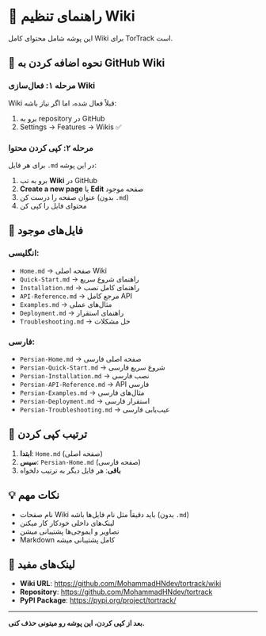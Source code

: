 # 📖 راهنمای تنظیم Wiki

این پوشه شامل محتوای کامل Wiki برای TorTrack است.

## 🔄 نحوه اضافه کردن به GitHub Wiki

### مرحله ۱: فعال‌سازی Wiki
Wiki قبلاً فعال شده، اما اگر نیاز باشه:
1. برو به repository در GitHub
2. Settings → Features → Wikis ✅

### مرحله ۲: کپی کردن محتوا
برای هر فایل `.md` در این پوشه:

1. برو به تب **Wiki** در GitHub
2. **Create a new page** یا **Edit** صفحه موجود
3. عنوان صفحه را درست کن (بدون `.md`)
4. محتوای فایل را کپی کن

## 📁 فایل‌های موجود

### انگلیسی:
- `Home.md` → صفحه اصلی Wiki
- `Quick-Start.md` → راهنمای شروع سریع  
- `Installation.md` → راهنمای کامل نصب
- `API-Reference.md` → مرجع کامل API
- `Examples.md` → مثال‌های عملی
- `Deployment.md` → راهنمای استقرار
- `Troubleshooting.md` → حل مشکلات

### فارسی:
- `Persian-Home.md` → صفحه اصلی فارسی
- `Persian-Quick-Start.md` → شروع سریع فارسی
- `Persian-Installation.md` → نصب فارسی
- `Persian-API-Reference.md` → API فارسی
- `Persian-Examples.md` → مثال‌های فارسی
- `Persian-Deployment.md` → استقرار فارسی
- `Persian-Troubleshooting.md` → عیب‌یابی فارسی

## 🎯 ترتیب کپی کردن

1. **ابتدا**: `Home.md` (صفحه اصلی)
2. **سپس**: `Persian-Home.md` (صفحه فارسی)
3. **باقی**: هر فایل دیگر به ترتیب دلخواه

## 💡 نکات مهم

- نام صفحات Wiki باید دقیقاً مثل نام فایل‌ها باشه (بدون `.md`)
- لینک‌های داخلی خودکار کار میکنن
- تصاویر و ایموجی‌ها پشتیبانی میشن
- Markdown کامل پشتیبانی میشه

## 🔗 لینک‌های مفید

- **Wiki URL**: https://github.com/MohammadHNdev/tortrack/wiki
- **Repository**: https://github.com/MohammadHNdev/tortrack
- **PyPI Package**: https://pypi.org/project/tortrack/

---

**بعد از کپی کردن، این پوشه رو میتونی حذف کنی.**